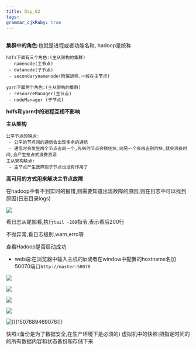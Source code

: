 ```yaml
---
title: Day_02
tags:
grammar_cjkRuby: true
---
```



##

**集群中的角色**:也就是进程或者功能名称,
hadoop是统称

``` haml
hdfs下面有三个角色:(主从架构的集群)
 - namenode(主节点)
 - datanode(子节点)
 - secondarynamenode(附属进程,一般在主节点)
```


``` haml
yarn下面两个角色:(主从架构的集群)
 - resourceManager(主节点)
 - nodeManager (子节点)
```

**hdfs和yarn中的进程互相不影响**

**主从架构**

``` haml
公平节点的缺点:
 - 公平的节点间的通信会出现多余的通信
 - 通信时会发生两个节点去同一个,先到的节点会锁住块,则另一个会再去别的块,就会浪费时间,会产生抢占式浪费资源
主从架构缺点:
 - 主节点产生故障则子节点也没有作用了
```

**高可用的方式用来解决主节点故障**


  在hadoop中看不到实时的报错,则需要知道出现故障的原因,则在日志中可以找到原因(日志目录logs)
  
![][1]

看日志从尾部看,执行`tail -200`指令,表示看后200行

不抛异常,看日志级别,warn,erro等

查看Hadoop是否启动成功
 - web端:在浏览器中输入主机的ip或者在window中配置的hostname名加50070端口`http://master:50070`

![][2]

![][3]

![][4]

![][5]

![][6]

快照:(备份是为了数据安全,在生产环境下是必须的)
   虚拟机中的快照:把指定时间的的所有数据内容和状态备份和存储下来
   


  [1]: https://www.github.com/wxdsunny/images/raw/master/1507688049872.jpg
  [2]: https://www.github.com/wxdsunny/images/raw/master/1507688964607.jpg
  [3]: https://www.github.com/wxdsunny/images/raw/master/1507689071769.jpg
  [4]: https://www.github.com/wxdsunny/images/raw/master/1507689314125.jpg
  [5]: https://www.github.com/wxdsunny/images/raw/master/1507689380660.jpg
  [6]: https://markdown.xiaoshujiang.com/img/spinner.gif "[[[1507689469076]]]"